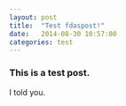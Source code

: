 ```yaml
---
layout: post
title:  "Test fdaspost!"
date:   2014-08-30 10:57:00
categories: test
---
```


### This is a test post.

I told you.

<!--more-->
